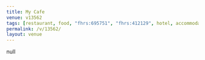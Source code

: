 ```yaml
---
title: My Cafe
venue: v13562
tags: [restaurant, food, "fhrs:695751", "fhrs:412129", hotel, accommodation, "fhrs:413941"]
permalink: /v/13562/
layout: venue
---
```

null